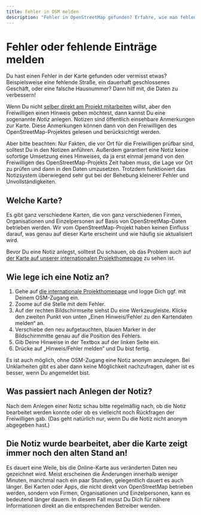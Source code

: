 ```yaml
---
title: Fehler in OSM melden
description: "Fehler in OpenStreetMap gefunden? Erfahre, wie man fehlende Straßen oder falsche Daten direkt über Notizen meldet und so zur Aktualität der Karte beiträgt."
---
```


# Fehler oder fehlende Einträge melden

Du hast einen Fehler in der Karte gefunden oder vermisst etwas? Beispielsweise
eine fehlende Straße, ein dauerhaft geschlossenes Geschäft, oder eine falsche
Hausnummer? Dann hilf mit, die Daten zu verbessern!

Wenn Du nicht [selber direkt am Projekt mitarbeiten](/beitragen/) willst, aber
den Freiwilligen einen Hinweis geben möchtest, dann kannst Du eine sogenannte
*Notiz* anlegen. Notizen sind öffentlich einsehbare Anmerkungen zur Karte.
Diese Anmerkungen können dann von den Freiwilligen des OpenStreetMap-Projektes
gelesen und berücksichtigt werden.

Aber bitte beachten: Nur Fakten, die vor Ort für die Freiwilligen prüfbar sind,
solltest Du in den Notizen anführen. Außerdem garantiert eine Notiz keine
sofortige Umsetzung eines Hinweises, da ja erst einmal jemand von den
Freiwilligen des OpenStreetMap-Projekts Zeit haben muss, die Lage vor Ort zu
prüfen und dann in den Daten umzusetzen. Trotzdem funktioniert das Notizsystem
überwiegend sehr gut bei der Behebung kleinerer Fehler und Unvollständigkeiten.

## Welche Karte?

Es gibt ganz verschiedene Karten, die von ganz verschiedenen Firmen,
Organisationen und Einzelpersonen auf Basis von OpenStreetMap-Daten betrieben
werden. Wir vom OpenStreetMap-Projekt haben keinen Einfluss darauf, was genau
auf dieser Karte erscheint und wie häufig sie aktualisiert wird.

Bevor Du eine Notiz anlegst, solltest Du schauen, ob das Problem auch auf [der
Karte auf unserer internationalen
Projekthomepage](https://www.openstreetmap.org/) zu sehen ist.

## Wie lege ich eine Notiz an?

1. Gehe auf [die internationale Projekthomepage](https://www.openstreetmap.org/) und logge Dich ggf. mit Deinem OSM-Zugang ein.
2. Zoome auf die Stelle mit dem Fehler.
3. Auf der rechten Bildschirmseite siehst Du eine Werkzeugleiste. Klicke den zweiten Punkt von unten „Einen Hinweis/Fehler zu den Kartendaten melden“ an.
4. Verschiebe den neu aufgetauchten, blauen Marker in der Bildschirmmitte genau auf die Position des Fehlers.
5. Gib Deine Hinweise in der Textbox auf der linken Seite ein.
6. Drücke auf „Hinweis/Fehler melden“ und Du bist fertig.

Es ist auch möglich, ohne OSM-Zugang eine Notiz anonym anzulegen. Bei
Unklarheiten gibt es aber dann keine Möglichkeit nachzufragen, daher ist es
besser, wenn Du angemeldet bist.

## Was passiert nach Anlegen der Notiz?

Nach dem Anlegen einer Notiz schau bitte regelmäßig nach, ob die Notiz
bearbeitet werden konnte oder ob es vielleicht noch Rückfragen der Freiwilligen
gab. (Das geht natürlich nur, wenn Du die Notiz nicht anonym abgegeben hast.)

## Die Notiz wurde bearbeitet, aber die Karte zeigt immer noch den alten Stand an!

Es dauert eine Weile, bis die Online-Karte aus veränderten Daten neu gezeichnet
wird. Meist erscheinen die Änderungen innerhalb weniger Minuten, manchmal nach ein
paar Stunden, gelegentlich dauert es auch länger. Bei Karten oder Apps, die nicht direkt
von OpenStreetMap betrieben werden, sondern von Firmen, Organisationen und
Einzelpersonen, kann es bedeutend länger dauern. In diesem Fall musst Du Dich
für nähere Informationen direkt an die entsprechenden Betreiber wenden.

